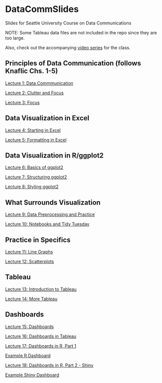 # DataCommSlides
Slides for Seattle University Course on Data Communications

NOTE: Some Tableau data files are not included in the repo since they are too large.

Also, check out the accompanying [video series](https://nickchk.com/videos.html#dcomm) for the class.

## Principles of Data Communication (follows Knaflic Chs. 1-5)

[Lecture 1: Data Commmunication](https://nickch-k.github.io/DataCommSlides/Lecture_01_Data_Communication.html#/)

[Lecture 2: Clutter and Focus](https://nickch-k.github.io/DataCommSlides/Lecture_02_Clutter_and_Focus.html#/)

[Lecture 3: Focus](https://nickch-k.github.io/DataCommSlides/Lecture_03_Focus.html#/)

## Data Visualization in Excel

[Lecture 4: Starting in Excel](https://nickch-k.github.io/DataCommSlides/Lecture_04_Starting_in_Excel.html#/)

[Lecture 5: Formatting in Excel](https://nickch-k.github.io/DataCommSlides/Lecture_05_Formatting_in_Excel.html#/)

## Data Visualization in R/ggplot2

[Lecture 6: Basics of ggplot2](https://nickch-k.github.io/DataCommSlides/Lecture_06_Basics_of_ggplot2.html#/)

[Lecture 7: Structuring ggplot2](https://nickch-k.github.io/DataCommSlides/Lecture_07_Structuring_ggplot.html#/)

[Lecture 8: Styling ggplot2](https://nickch-k.github.io/DataCommSlides/Lecture_08_Styling_ggplot.html#/)

## What Surrounds Visualization

[Lecture 9: Data Preprocessing and Practice](https://nickch-k.github.io/DataCommSlides/Lecture_09_Preprocessing_and_Practice.html#/)

[Lecture 10: Notebooks and Tidy Tuesday](https://nickch-k.github.io/DataCommSlides/Lecture_10_Notebooks_and_Tidy_Tuesday.html#/)

## Practice in Specifics

[Lecture 11: Line Graphs](https://nickch-k.github.io/DataCommSlides/Lecture_11_Line_Graphs.html#/)

[Lecture 12: Scatterplots](https://nickch-k.github.io/DataCommSlides/Lecture_12_Scatterplots.html#/)

## Tableau

[Lecture 13: Introduction to Tableau](https://nickch-k.github.io/DataCommSlides/Lecture_13_Intro_to_Tableau.html#/)

[Lecture 14: More Tableau](https://nickch-k.github.io/DataCommSlides/Lecture_14_More_Tableau.html#/)

## Dashboards

[Lecture 15: Dashboards](https://nickch-k.github.io/DataCommSlides/Lecture_15_Dashboards.html#/)

[Lecture 16: Dashboards in Tableau](https://nickch-k.github.io/DataCommSlides/Lecture_16_Dashboards_in_Tableau.html#/)

[Lecture 17: Dashboards in R, Part 1](https://nickch-k.github.io/DataCommSlides/Lecture_17_Dashboards_in_R_Part_1.html#/)

[Example R Dashboard](https://nickch-k.github.io/DataCommSlides/Lecture_17_Example_Dashboard.html#/)

[Lecture 18: Dashboards in R, Part 2 - Shiny](https://nickch-k.github.io/DataCommSlides/Lecture_18_Dashboards_in_R_Part_2_Shiny.html#/)

[Example Shiny Dashboard](https://nickch-k.shinyapps.io/Lecture_18_Example_Shiny/)
